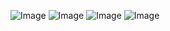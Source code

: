 ![Image](https://github.com/user-attachments/assets/2af33f78-1869-4449-8c56-3252c9b3c48c)
![Image](https://github.com/user-attachments/assets/291b9b44-75ea-4364-8af0-f856cd4306c5)
![Image](https://github.com/user-attachments/assets/6d8bb3a4-3dde-46cf-8620-4c0ed0a51748)
![Image](https://github.com/user-attachments/assets/61a61827-f6ac-4272-9018-43df85f28b25)

